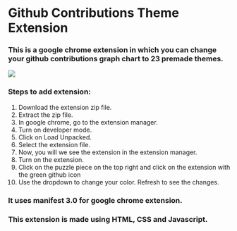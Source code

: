 # Github Contributions Theme Extension

### This is a google chrome extension in which you can change your github contributions graph chart to 23 premade themes.

<img src="https://res.cloudinary.com/dm8ogh4lv/image/upload/v1643789336/GithubextensionImage_apmgjk.png"></img>

### Steps to add extension:
1. Download the extension zip file.
2. Extract the zip file.
3. In google chrome, go to the extension manager.
4. Turn on developer mode.
5. Click on Load Unpacked.
6. Select the extension file.
7. Now, you will we see the extension in the extension manager.
8. Turn on the extension.
9. Click on the puzzle piece on the top right and click on the extension with the green github icon
10. Use the dropdown to change your color. Refresh to see the changes.

### It uses manifest 3.0 for google chrome extension.

### This extension is made using HTML, CSS and Javascript.
